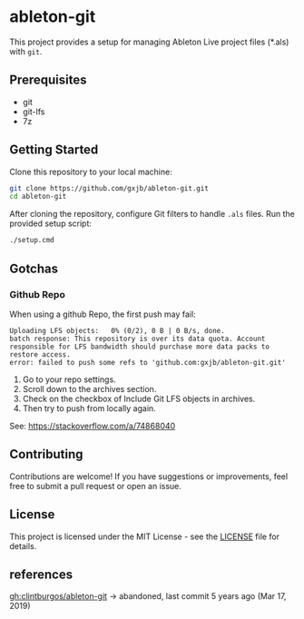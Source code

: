 # ableton-git

This project provides a setup for managing Ableton Live project files (*.als) with `git`.

## Prerequisites

- git
- git-lfs
- 7z

## Getting Started

Clone this repository to your local machine:

```bash
git clone https://github.com/gxjb/ableton-git.git
cd ableton-git
```

After cloning the repository, configure Git filters to handle `.als` files. Run the provided setup script:

```bash
./setup.cmd
```

## Gotchas

### Github Repo

When using a github Repo, the first push may fail:

```text
Uploading LFS objects:   0% (0/2), 0 B | 0 B/s, done.
batch response: This repository is over its data quota. Account responsible for LFS bandwidth should purchase more data packs to restore access.
error: failed to push some refs to 'github.com:gxjb/ableton-git.git'
```

1. Go to your repo settings.
2. Scroll down to the archives section.
3. Check on the checkbox of Include Git LFS objects in archives.
4. Then try to push from locally again.

See: https://stackoverflow.com/a/74868040


## Contributing

Contributions are welcome! If you have suggestions or improvements, feel free to submit a pull request or open an issue.

## License

This project is licensed under the MIT License - see the [LICENSE](./LICENSE) file for details.

## references

[gh:clintburgos/ableton-git](https://github.com/clintburgos/ableton-git) -> abandoned, last commit 5 years ago (Mar 17, 2019)
